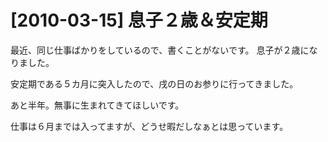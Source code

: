 # [2010-03-15] 息子２歳＆安定期


最近、同じ仕事ばかりをしているので、書くことがないです。
息子が２歳になりました。

安定期である５カ月に突入したので、戌の日のお参りに行ってきました。

あと半年。無事に生まれてきてほしいです。

仕事は６月までは入ってますが、どうせ暇だしなぁとは思っています。

